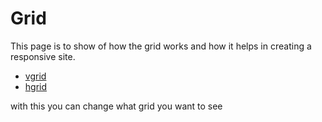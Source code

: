 Grid
==============================================
This page is to show of how the grid works and how it helps in creating a responsive site.

<div class = "sidebar">
    <ul>
        <li><a href = "?vgrid">vgrid</a></li>
        <li><a href = "?hgrid">hgrid</a></li>
    </ul>
    <p>with this you can change what grid you want to see</p>
</div>
